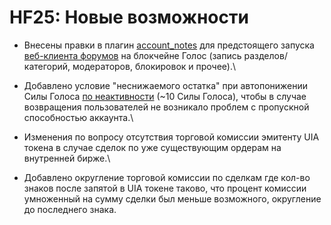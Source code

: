 # HF25: Новые возможности

* Внесены правки в плагин [account\_notes](hf19\_release.md#vozmozhnost-polzovatelya-khranit-lichnuyu-informaciyu-v-khesh-tablice-khranilisha-v-vide-key-value) для предстоящего запуска [веб-клиента форумов](https://golos.id/ru--golos/@lex-escrow/zayavka-na-razrabotku-foruma-veb-klienta-s-otkrytym-kodom) на блокчейне Голос (запись разделов/категорий, модераторов, блокировок и прочее).\

* Добавлено условие "неснижаемого остатка" при автопонижении Силы Голоса [по неактивности](hf22\_release.md#ponizhenie-sg-pri-neaktivnosti) (\~10 Силы Голоса), чтобы в случае возвращения пользователей не возникало проблем с пропускной способностью аккаунта.\

* Изменения по вопросу отсутствия торговой комиссии эмитенту UIA токена в случае сделок по уже существующим ордерам на внутренней бирже.\

* Добавлено округление торговой комиссии по сделкам где кол-во знаков после запятой в UIA токене таково, что процент комиссии умноженный на сумму сделки был меньше возможного, округление до последнего знака.
